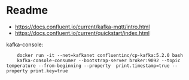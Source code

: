 # Readme

  * https://docs.confluent.io/current/kafka-mqtt/intro.html
  * https://docs.confluent.io/current/quickstart/index.html


kafka-console:

        docker run -it --net=kafkanet confluentinc/cp-kafka:5.2.0 bash
        kafka-console-consumer --bootstrap-server broker:9092 --topic temperature --from-beginning --property  print.timestamp=true --property print.key=true